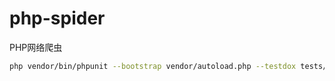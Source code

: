 # php-spider
PHP网络爬虫

```bash
php vendor/bin/phpunit --bootstrap vendor/autoload.php --testdox tests/MainTest.php
```
